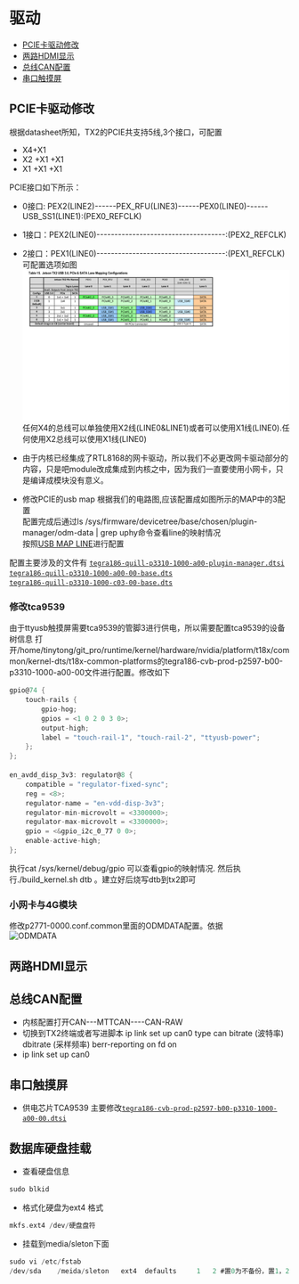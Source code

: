 驱动
================
* [PCIE卡驱动修改](#PCIE卡驱动修改)
* [两路HDMI显示](#两路HDMI显示)
* [总线CAN配置](#总线CAN配置)
* [串口触摸屏](#串口触摸屏)

## PCIE卡驱动修改 
根据datasheet所知，TX2的PCIE共支持5线,3个接口，可配置  
* X4+X1
* X2 +X1 +X1
* X1 +X1 +X1

PCIE接口如下所示：  
* 0接口: PEX2(LINE2)------PEX_RFU(LINE3)------PEX0(LINE0)------USB_SS1(LINE1):(PEX0_REFCLK)
* 1接口：PEX2(LINE0)------------------------------------:(PEX2_REFCLK)
* 2接口：PEX1(LINE0)------------------------------------:(PEX1_REFCLK)
可配置选项如图
![PCIE1](https://github.com/xuetongWang/NVIDIA-tx2-/raw/master/Git_doc/images/1.png)
任何X4的总线可以单独使用X2线(LINE0&LINE1)或者可以使用X1线(LINE0).任何使用X2总线可以使用X1线(LINE0)

* 由于内核已经集成了RTL8168的网卡驱动，所以我们不必更改网卡驱动部分的内容，只是吧module改成集成到内核之中，因为我们一直要使用小网卡，只是编译成模块没有意义。

* 修改PCIE的usb map
根据我们的电路图,应该配置成如图所示的MAP中的3配置  
配置完成后通过ls /sys/firmware/devicetree/base/chosen/plugin-manager/odm-data | grep uphy命令查看line的映射情况  
按照[USB MAP LINE](https://elinux.org/Jetson/TX2_USB)进行配置

配置主要涉及的文件有
[`tegra186-quill-p3310-1000-a00-plugin-manager.dtsi`](Sdk_platform/Kernel_4.9_Src/hardware/nvidia/platform/t18x/common/kernel-dts/t18x-common-plugin-manager/tegra186-quill-p3310-1000-a00-plugin-manager.dtsi)  
[`tegra186-quill-p3310-1000-a00-00-base.dts`](Sdk_platform/Kernel_4.9_Src/hardware/nvidia/platform/t18x/quill/kernel-dts/tegra186-quill-p3310-1000-a00-00-base.dts)  
[`tegra186-quill-p3310-1000-c03-00-base.dts`](Sdk_platform/Kernel_4.9_Src/hardware/nvidia/platform/t18x/quill/kernel-dts/tegra186-quill-p3310-1000-c03-00-base.dts)

### 修改tca9539
由于ttyusb触摸屏需要tca9539的管脚3进行供电，所以需要配置tca9539的设备树信息
打开/home/tinytong/git_pro/runtime/kernel/hardware/nvidia/platform/t18x/common/kernel-dts/t18x-common-platforms的tegra186-cvb-prod-p2597-b00-p3310-1000-a00-00文件进行配置。修改如下
```c
gpio@74 {
	touch-rails {
		gpio-hog;
		gpios = <1 0 2 0 3 0>;
		output-high;
		label = "touch-rail-1", "touch-rail-2", "ttyusb-power";
	};
};

en_avdd_disp_3v3: regulator@8 {
	compatible = "regulator-fixed-sync";
	reg = <8>;
	regulator-name = "en-vdd-disp-3v3";
	regulator-min-microvolt = <3300000>;
	regulator-max-microvolt = <3300000>;
	gpio = <&gpio_i2c_0_77 0 0>;
	enable-active-high;
};
```
执行cat /sys/kernel/debug/gpio 可以查看gpio的映射情况.
然后执行./build_kernel.sh dtb 。建立好后烧写dtb到tx2即可
### 小网卡与4G模块
修改p2771-0000.conf.common里面的ODMDATA配置。依据  
![ODMDATA](http://192.168.0.2:8089/wangxuetong/Jetpack4.2-tx2/raw/master/docs/images/ODMA.png)  


## 两路HDMI显示

## 总线CAN配置
* 内核配置打开CAN---MTTCAN----CAN-RAW
* 切换到TX2终端或者写进脚本 ip link set up can0 type can bitrate (波特率) dbitrate (采样频率) berr-reporting on fd on
* ip link set up can0
## 串口触摸屏
* 供电芯片TCA9539 主要修改[`tegra186-cvb-prod-p2597-b00-p3310-1000-a00-00.dtsi`](Sdk_platform/Kernel_4.9_Src/hardware/nvidia/platform/t18x/common/kernel-dts/tegra186-cvb-prod-p2597-b00-p3310-1000-a00-00.dtsi)
 
## 数据库硬盘挂载

* 查看硬盘信息
```c
sudo blkid
```

* 格式化硬盘为ext4 格式
```c
mkfs.ext4 /dev/硬盘盘符
```

* 挂载到media/sleton下面
```c
sudo vi /etc/fstab
/dev/sda    /meida/sleton   ext4  defaults     1   2 #置0为不备份，置1，2为备份，但2的备份重要性比1小    置0为不检验，置1，2为检验，但置2盘比置1的盘晚检验。
```







